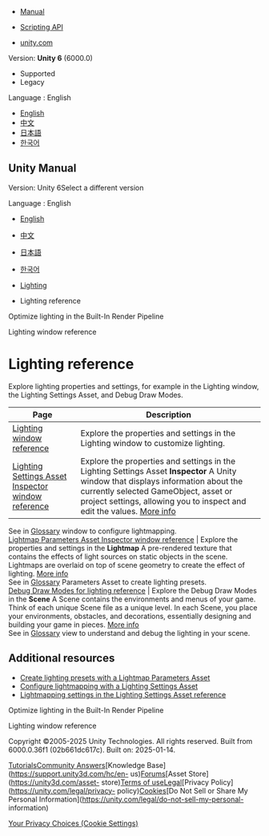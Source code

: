 [](https://docs.unity3d.com)

  * [Manual](../Manual/index.html)
  * [Scripting API](../ScriptReference/index.html)

  * [unity.com](https://unity.com/)

Version: **Unity 6** (6000.0)

  * Supported
  * Legacy

Language : English

  * [English](/Manual/lighting-reference.html)
  * [中文](/cn/current/Manual/lighting-reference.html)
  * [日本語](/ja/current/Manual/lighting-reference.html)
  * [한국어](/kr/current/Manual/lighting-reference.html)

[](https://docs.unity3d.com)

## Unity Manual

Version: Unity 6Select a different version

Language : English

  * [English](/Manual/lighting-reference.html)
  * [中文](/cn/current/Manual/lighting-reference.html)
  * [日本語](/ja/current/Manual/lighting-reference.html)
  * [한국어](/kr/current/Manual/lighting-reference.html)

  * [Lighting](LightingOverview.html)
  * Lighting reference

[](lighting-optimize-builtin.html)

Optimize lighting in the Built-In Render Pipeline

[](lighting-window.html)

Lighting window reference

# Lighting reference

Explore lighting properties and settings, for example in the Lighting window,
the Lighting Settings Asset, and Debug Draw Modes.

**Page** | **Description**  
---|---  
[Lighting window reference](lighting-window.html) | Explore the properties and settings in the Lighting window to customize lighting.  
[Lighting Settings Asset Inspector window reference](class-LightingSettings.html) | Explore the properties and settings in the Lighting Settings Asset **Inspector** A Unity window that displays information about the currently selected GameObject, asset or project settings, allowing you to inspect and edit the values. [More info](UsingTheInspector.html)  
See in [Glossary](Glossary.html#Inspector) window to configure lightmapping.  
[Lightmap Parameters Asset Inspector window reference](class-LightmapParameters.html) | Explore the properties and settings in the **Lightmap** A pre-rendered texture that contains the effects of light sources on static objects in the scene. Lightmaps are overlaid on top of scene geometry to create the effect of lighting. [More info](Lightmapping.html)  
See in [Glossary](Glossary.html#Lightmap) Parameters Asset to create lighting
presets.  
[Debug Draw Modes for lighting reference](GIVis.html) | Explore the Debug Draw Modes in the **Scene** A Scene contains the environments and menus of your game. Think of each unique Scene file as a unique level. In each Scene, you place your environments, obstacles, and decorations, essentially designing and building your game in pieces. [More info](CreatingScenes.html)  
See in [Glossary](Glossary.html#Scene) view to understand and debug the
lighting in your scene.  
  
## Additional resources

  * [Create lighting presets with a Lightmap Parameters Asset](configure-with-lightmap-parameters-asset.html)
  * [Configure lightmapping with a Lighting Settings Asset](global-illumination-configure.html)
  * [Lightmapping settings in the Lighting Settings Asset reference](Lightmaps-reference.html)

[](lighting-optimize-builtin.html)

Optimize lighting in the Built-In Render Pipeline

[](lighting-window.html)

Lighting window reference

Copyright ©2005-2025 Unity Technologies. All rights reserved. Built from
6000.0.36f1 (02b661dc617c). Built on: 2025-01-14.

[Tutorials](https://learn.unity.com/)[Community
Answers](https://answers.unity3d.com)[Knowledge
Base](https://support.unity3d.com/hc/en-
us)[Forums](https://forum.unity3d.com)[Asset Store](https://unity3d.com/asset-
store)[Terms of
use](https://docs.unity3d.com/Manual/TermsOfUse.html)[Legal](https://unity.com/legal)[Privacy
Policy](https://unity.com/legal/privacy-
policy)[Cookies](https://unity.com/legal/cookie-policy)[Do Not Sell or Share
My Personal Information](https://unity.com/legal/do-not-sell-my-personal-
information)

[Your Privacy Choices (Cookie Settings)](javascript:void\(0\);)

